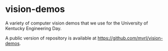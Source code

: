 vision-demos
============

A variety of computer vision demos that we use for the University of Kentucky Engineering Day.

A public version of repository is available at https://github.com/mvrl/vision-demos.
